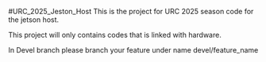 #URC_2025_Jeston_Host
This is the project for URC 2025 season code for the jetson host.

This project will only contains codes that is linked with hardware.

In Devel branch please branch your feature under name devel/feature_name

